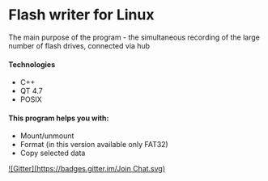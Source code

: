 <h1>Flash writer for Linux</h1>
The main purpose of the program - the simultaneous recording of the large number of flash drives, connected via hub

<h4>Technologies</h4>
<ul>
	<li>C++</li>
	<li>QT 4.7</li>
	<li>POSIX</li>
</ul>


<h4>This program helps you with:</h4>
<ul>
	<li>Mount/unmount</li>
	<li>Format (in this version available only FAT32)</li>
	<li>Copy selected data </li>
</ul>

	


[![Gitter](https://badges.gitter.im/Join Chat.svg)](https://gitter.im/linko/flash_writer?utm_source=badge&utm_medium=badge&utm_campaign=pr-badge&utm_content=badge)